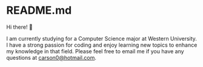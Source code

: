 # README.md

Hi there! 👋

I am currently studying for a Computer Science major at Western University. I have a strong passion for coding and enjoy learning new topics to enhance my knowledge in that field. Please feel free to email me if you have any questions at carson0@hotmail.com. 
